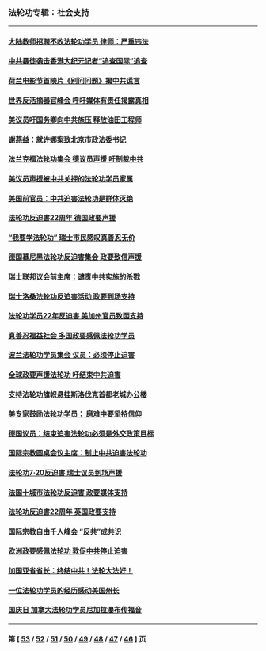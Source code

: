 ### 法轮功专辑：社会支持
---
#### [大陆教师招聘不收法轮功学员 律师：严重违法](../../pages/nf4386/n13365839.md?11180430) 
#### [中共暴徒袭击香港大纪元记者“追查国际”追查](../../pages/nf4386/n13343404.md?11180430) 
#### [荷兰电影节首映片《别问问题》揭中共谎言](../../pages/nf4386/n13321179.md?11180430) 
#### [世界反活摘器官峰会 呼吁媒体有责任揭露真相](../../pages/nf4386/n13264475.md?11180430) 
#### [美议员吁国务卿向中共施压 释放油田工程师](../../pages/nf4386/n13233845.md?11180430) 
#### [谢燕益：就许娜案致北京市政法委书记](../../pages/nf4386/n13182701.md?11180430) 
#### [法兰克福法轮功集会 德议员声援 吁制裁中共](../../pages/nf4386/n13175975.md?11180430) 
#### [美议员声援被中共关押的法轮功学员家属](../../pages/nf4386/n13158310.md?11180430) 
#### [美国前官员：中共迫害法轮功是群体灭绝](../../pages/nf4386/n13157750.md?11180430) 
#### [法轮功反迫害22周年 德国政要声援](../../pages/nf4386/n13143632.md?11180430) 
#### [“我要学法轮功” 瑞士市民感叹真善忍无价](../../pages/nf4386/n13129633.md?11180430) 
#### [德国慕尼黑法轮功反迫害集会 政要致信声援](../../pages/nf4386/n13129148.md?11180430) 
#### [瑞士联邦议会前主席：谴责中共实施的杀戮](../../pages/nf4386/n13127336.md?11180430) 
#### [瑞士洛桑法轮功反迫害活动 政要到场支持](../../pages/nf4386/n13119398.md?11180430) 
#### [法轮功学员22年反迫害 美加州官员致函支持](../../pages/nf4386/n13118879.md?11180430) 
#### [真善忍福益社会 多国政要感佩法轮功学员](../../pages/nf4386/n13116951.md?11180430) 
#### [波兰法轮功学员集会 议员：必须停止迫害](../../pages/nf4386/n13116685.md?11180430) 
#### [全球政要声援法轮功 吁结束中共迫害](../../pages/nf4386/n13114441.md?11180430) 
#### [支持法轮功旗帜悬挂斯洛伐克首都老城办公楼](../../pages/nf4386/n13112261.md?11180430) 
#### [美专家鼓励法轮功学员： 磨难中要坚持信仰](../../pages/nf4386/n13108359.md?11180430) 
#### [德国议员：结束迫害法轮功必须是外交政策目标](../../pages/nf4386/n13109600.md?11180430) 
#### [国际宗教圆桌会议主席：制止中共迫害法轮功](../../pages/nf4386/n13108177.md?11180430) 
#### [法轮功7·20反迫害 瑞士议员到场声援](../../pages/nf4386/n13107072.md?11180430) 
#### [法国十城市法轮功反迫害 政要媒体支持](../../pages/nf4386/n13104833.md?11180430) 
#### [法轮功反迫害22周年 英国政要支持](../../pages/nf4386/n13091349.md?11180430) 
#### [国际宗教自由千人峰会 “反共”成共识](../../pages/nf4386/n13091403.md?11180430) 
#### [欧洲政要感佩法轮功 敦促中共停止迫害](../../pages/nf4386/n13090743.md?11180430) 
#### [加国亚省省长：终结中共！法轮大法好！](../../pages/nf4386/n13084394.md?11180430) 
#### [一位法轮功学员的经历感动美国州长](../../pages/nf4386/n13078953.md?11180430) 
#### [国庆日 加拿大法轮功学员尼加拉瀑布传福音](../../pages/nf4386/n13064493.md?11180430) 

---
#### 第 [ [53](./53.md?11180430) / [52](./52.md?11180430) / [51](./51.md?11180430) / [50](./50.md?11180430) / [49](./49.md?11180430) / [48](./48.md?11180430) / [47](./47.md?11180430) / [46](./46.md?11180430) ] 页
